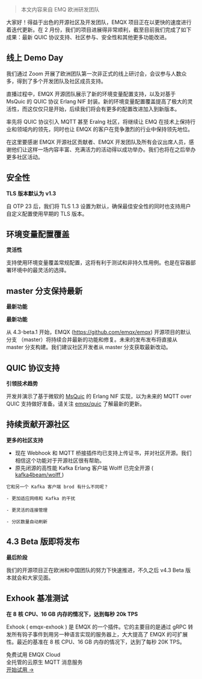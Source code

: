 > 本文内容来自 EMQ 欧洲研发团队



大家好！得益于出色的开源社区及开发团队，EMQX 项目正在以更快的速度进行着迭代更新。在 2 月份，我们的项目进展得非常顺利，截至目前我们完成了如下成果：最新 QUIC 协议支持、社区参与、安全性和其他更多功能改进。 

## 线上 Demo Day

我们通过 Zoom 开展了欧洲团队第一次非正式的线上研讨会，会议参与人数众多，得到了多个开发团队及社区成员支持。

直播过程中，EMQX 开源团队展示了新的环境变量配置支持，以及对基于 MsQuic 的 QUIC 协议 Erlang NIF 封装。新的环境变量配置覆盖提高了极大的灵活性，而这仅仅只是开始，后续我们将会有更多的配置改进加入到新版本。

率先将 QUIC 协议引入 MQTT 甚至 Eralng 社区，将继续让 EMQ 在技术上保持行业和领域内的领先，同时也让 EMQX 的客户在竞争激烈的行业中保持领先地位。

在这里要感谢 EMQX 开源社区贡献者、EMQX 开发团队及所有会议出席人员，感谢他们让这样一场内容丰富、充满活力的活动得以成功举办。我们也将在之后举办更多社区活动。



## 安全性

**TLS** **版本默认为** **v1.3**

自 OTP 23 后，我们将 TLS 1.3 设置为默认，确保最佳安全性的同时也支持用户自定义配置使用早期的 TLS 版本。



## 环境变量配置覆盖

**灵活性**

支持使用环境变量覆盖常规配置，这将有利于测试和非持久性用例。也是在容器部署环境中的最灵活的选择。



## master 分支保持最新

**最新功能**

**最新功能**

从 4.3-beta.1 开始，EMQX (https://github.com/emqx/emqx) 开源项目的默认分支 （master）将持续合并最新的功能和修复。未来的发布发布将直接从 master 分支构建。我们建议社区开发者从 master 分支获取最新改动。



## QUIC 协议支持

**引领技术趋势**

开发并演示了基于微软的 [MsQuic](https://github.com/microsoft/msquic) 的 Erlang NIF 实现，以为未来的 MQTT over QUIC 支持做好准备。请关注 [emqx/quic](https://github.com/emqx/quic) 了解最新的更新。



## 持续贡献开源社区

**更多的社区支持**

  - 现在 Webhook 和 MQTT 桥接插件均已支持上传证书，并对社区开源。我们相信这个功能对于开源社区很有帮助。
  - 原先闭源的高性能 Kafka Erlang 客户端 Wolff 已完全开源 ( [kafka4beam/wolff ](https://github.com/kafka4beam/wolff))

```
它和另一个 Kafka 客户端 brod 有什么不同呢？

- 更加适应网络和 Kafka 的干扰

- 更灵活的连接管理

- 分区数量自动刷新
```



## 4.3 Beta 版即将发布

**最后阶段**

我们的开源项目正在欧洲和中国团队的努力下快速推进，不久之后 v4.3 Beta 版本就会和大家见面。



## Exhook 基准测试

**在** **8** **核** **CPU、16 GB** **内存的情况下，达到每秒** **20k TPS**

Exhook ( emqx-exhook ) 是 EMQX 的一个插件。它的主要目的是通过 gRPC 转发所有钩子事件到用另一种语言实现的服务器上，大大提高了 EMQX 的可扩展性。最近的基准在 8 核 CPU、16 GB 内存的情况下，达到了每秒 20K TPS。


<section class="promotion">
    <div>
        免费试用 EMQX Cloud
        <div class="is-size-14 is-text-normal has-text-weight-normal">全托管的云原生 MQTT 消息服务</div>
    </div>
    <a href="https://www.emqx.com/zh/signup?continue=https://cloud.emqx.com/console/deployments/0?oper=new" class="button is-gradient px-5">开始试用 →</a >
</section>
